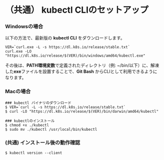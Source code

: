 # （共通） kubectl CLIのセットアップ

### Windowsの場合

以下の方法で、最新版の **kubectl CLI** をダウンロードします。

```
VER=`curl.exe -L -s https://dl.k8s.io/release/stable.txt`
curl.exe -LO "https://dl.k8s.io/release/$(VER)/bin/windows/amd64/kubectl.exe"
```

その後は、**PATH環境変数**で定義されたディレクトリ（例: ~/bin/以下）に、解凍した**exe**ファイルを設置することで、**Git Bash** からCLIとして利用できるようになります。


### Macの場合

```
### kubectl バイナリのダウンロード
$ VER=`curl -L -s https://dl.k8s.io/release/stable.txt`
$ curl -LO "https://dl.k8s.io/release/$(VER)/bin/darwin/amd64/kubectl"

### kubectlのインストール
$ chmod +x ./kubectl
$ sudo mv ./kubectl /usr/local/bin/kubectl
```

### (共通) インストール後の動作確認

```
$ kubectl version --client
```